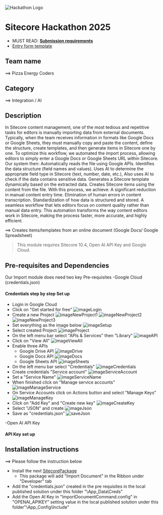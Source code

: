 ![Hackathon Logo](docs/images/hackathon.png?raw=true "Hackathon Logo")

# Sitecore Hackathon 2025

-   MUST READ: **[Submission requirements](SUBMISSION_REQUIREMENTS.md)**
-   [Entry form template](ENTRYFORM.md)

## Team name

⟹ Pizza Energy Coders

## Category

⟹ Integration / AI  

## Description

In Sitecore content management, one of the most tedious and repetitive tasks for editors is manually importing data from external documents. Typically, when the team receives information in formats like Google Docs or Google Sheets, they must manually copy and paste the content, define the structure, create templates, and then generate items in Sitecore one by one.
To optimize this workflow, we automated the import process, allowing editors to simply enter a Google Docs or Google Sheets URL within Sitecore. Our system then:
Automatically reads the file using Google APIs.
Identifies the data structure (field names and values).
Uses AI to determine the appropriate field type in Sitecore (text, number, date, etc.), Also uses AI to check if the data contains sensitive data.
Generates a Sitecore template dynamically based on the extracted data.
Creates Sitecore items using the content from the file.
With this process, we achieve:
A significant reduction in manual content entry time.
Elimination of human errors in content transcription.
Standardization of how data is structured and stored.
A seamless workflow that lets editors focus on content quality rather than manual data entry.
This automation transforms the way content editors work in Sitecore, making the process faster, more accurate, and highly efficient.

⟹ Creates items/templates from an online document (Google Docs/ Google Spreadsheet)

> This module requires Sitecore 10.4, Open AI API Key and Google Cloud.

## Pre-requisites and Dependencies

Our Import module does need two key Pre-requisites
-Google Cloud (credentials.json)

#### Credentials step by step Set up

-   Login in Google Cloud
-   Click on "Get started for free"
    ![imageLogin](docs/images/image1.png?raw=true)
-   Create a new Project
    ![imageNewProject1](docs/images/image2.png?raw=true)
    ![imageNewProject2](docs/images/image3.png?raw=true)
    ![imageNewProject3](docs/images/image5.png?raw=true)
-   Set everything as the image below
    ![imageSetup](docs/images/image4.png?raw=true)
-   Select created Project
    ![imageProject](docs/images/image7.png?raw=true)
-   On the left menu bar select "APIs & Services" then "Library"
    ![imageAPI](docs/images/image6.png?raw=true)
-   Click on "View All"
    ![imageViewAll](docs/images/image9.png?raw=true)
-   Enable three APIs
    -   Google Drive API
        ![imageDrive](docs/images/image8.png?raw=true)
    -   Google Docs API
        ![imageDocs](docs/images/image10.png?raw=true)
    -   Google Sheets API
        ![imageSheets](docs/images/image12.png?raw=true)
-   On the left menu bar select "Credentials"
    ![imageCredentials](docs/images/image11.png?raw=true)
-   Create credentials "Service account"
    ![imageServiceAccount](docs/images/image13.png?raw=true)
-   Set a "Service Name"
    ![imageServiceName](docs/images/image14.png?raw=true)
-   When finished click on "Manage service accounts"
    ![imageManageService](docs/images/image15.png?raw=true)
-   On Service Accounts click on Actions button and select "Manage Keys"
    ![imageManageKey](docs/images/image16.png?raw=true)
-   Click on "Add Key" and "Create new key"
    ![imageCreateKey](docs/images/image17.png?raw=true)
-   Select "JSON" and create
    ![imageJson](docs/images/image18.png?raw=true)
-   Save as "credentials.json"
    ![saveJson](docs/images/image19.png?raw=true)

-Open AI API Key

#### API Key set up

## Installation instructions

⟹ Please follow the instruction below

-   Install the next [SitecorePackage](packages/ImportDocument-2.zip)
    -   This package will add "Import Document" in the Ribbon under "Developer" tab
-   Add the "credentials.json" created in the pre requisites in the local published solution under this folder "\App_Data\Creds"
-   Add the Open AI Key in "ImportDocumentCommand.config" in "OPENAI_APIKEY" setting value in the local published solution under this folder"\App_Config\Include"
